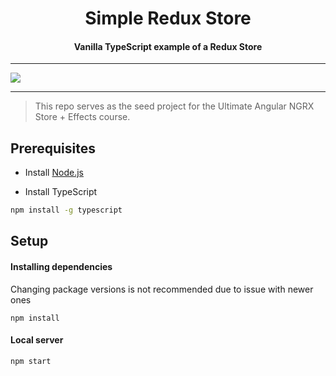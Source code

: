 <h1 align="center">Simple Redux Store</h1>
<h4 align="center">Vanilla TypeScript example of a Redux Store</h4>

---

<a href="https://ultimateangular.com" target="_blank"><img src="https://ultimateangular.com/assets/img/banners/ua-github.svg"></a>

---

> This repo serves as the seed project for the Ultimate Angular NGRX Store + Effects course.

## Prerequisites

* Install [Node.js](https://nodejs.org/en/download/)

* Install TypeScript

```bash
npm install -g typescript
```

## Setup

#### Installing dependencies

Changing package versions is not recommended due to issue with newer ones

```
npm install
```

#### Local server

```npm start```
